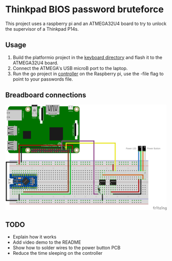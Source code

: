 # Thinkpad BIOS password bruteforce
This project uses a raspberry pi and an ATMEGA32U4 board 
to try to unlock the supervisor of a Thinkpad P14s.

## Usage
1. Build the platformio project in the [keyboard directory](keyboard) 
and flash it to the ATMEGA32U4 board.
2. Connect the ATMEGA's USB microB port to the laptop.
3. Run the go project in [controller](controller) on the Raspberry pi, 
use the -file flag to point to your passwords file.

## Breadboard connections
![](docs/breadboard.png)



## TODO
- Explain how it works
- Add video demo to the README
- Show how to solder wires to the power button PCB
- Reduce the time sleeping on the controller
